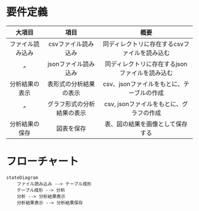 # 要件定義
| 大項目 | 項目  | 概要  |
| :----: | :---: | :---: |
| ファイル読み込み |  csvファイル読み込み  | 同ディレクトリに存在するcsvファイルを読み込む   |
| ^ | jsonファイル読み込み | 同ディレクトリに存在するjsonファイルを読み込む|
|分析結果の表示|表形式の分析結果の表示|csv、jsonファイルをもとに、テーブルの作成|
| ^ |グラフ形式の分析結果の表示|csv, jsonファイルをもとに、グラフの作成|
|分析結果の保存|図表を保存|表、図の結果を画像として保存する|

# フローチャート
```mermaid
stateDiagram
    ファイル読み込み --> テーブル成形
    テーブル成形 --> 分析
    分析 --> 分析結果表示
    分析結果表示 --> 分析結果保存
```